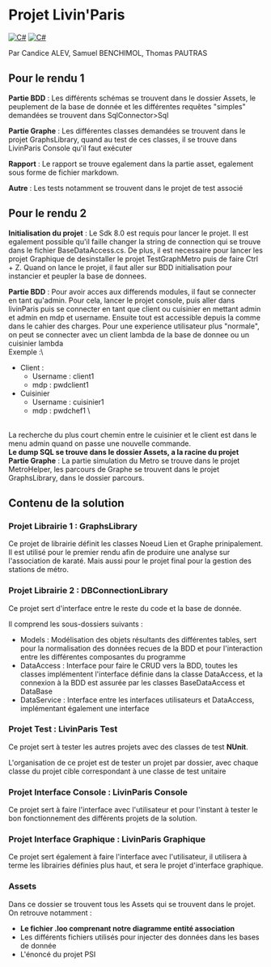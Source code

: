 # Projet Livin'Paris
[![C#](https://img.shields.io/badge/C%23-youlike?label=Language)](https://img.shields.io/badge/C%23-youlike?label=Language)
[![C#](https://img.shields.io/badge/.NET-youlike?logoColor=%23b024b3&label=Framework&color=%23b024b3
)](https://img.shields.io/badge/.NET-youlike?logoColor=%23b024b3&label=Framework&color=%23b024b3
)

Par Candice ALEV, Samuel BENCHIMOL, Thomas PAUTRAS

## Pour le rendu 1

**Partie BDD** : Les différents schémas se trouvent dans le dossier Assets,
le peuplement de la base de donnée et les différentes requêtes "simples" demandées se trouvent dans
SqlConnector>Sql

**Partie Graphe** : Les différentes classes demandées se trouvent dans le projet
GraphsLibrary, quand au test de ces classes, il se trouve dans LivinParis Console qu'il faut exécuter

**Rapport** : Le rapport se trouve egalement dans la partie asset, egalement sous forme de fichier markdown.

**Autre** : Les tests notamment se trouvent dans le projet de test associé

## Pour le rendu 2

**Initialisation du projet** : Le Sdk 8.0 est requis pour lancer le projet. Il est egalement possible qu'il faille changer la string
de connection qui se trouve dans le fichier BaseDataAccess.cs. De plus, il est necessaire pour lancer les projet Graphique
de desinstaller le projet TestGraphMetro puis de faire Ctrl + Z. 
Quand on lance le projet, il faut aller sur BDD initialisation pour instancier et peupler la base de donnees.

**Partie BDD** : Pour avoir acces aux differends modules, il faut se connecter en tant qu'admin. Pour cela, lancer le projet console,
puis aller dans livinParis puis se connecter en tant que client ou cuisinier en mettant admin et admin en mdp et username.
Ensuite tout est accessible depuis la comme dans le cahier des charges.
Pour une experience utilisateur plus "normale", on peut se connecter avec un client lambda de la base de donnee ou un cuisinier lambda\
Exemple :\
- Client :
  - Username : client1
  - mdp : pwdclient1
- Cuisinier
  - Username : cuisinier1
  - mdp : pwdchef1 \
 
\
La recherche du plus court chemin entre le cuisinier et le client est dans le menu admin quand on passe une nouvelle commande. \
**Le dump SQL se trouve dans le dossier Assets, a la racine du projet** \
**Partie Graphe** : La partie simulation du Metro se trouve dans le projet MetroHelper, les parcours de Graphe se trouvent dans le 
projet GraphsLibrary, dans le dossier parcours. 

## Contenu de la solution

### Projet Librairie 1 : GraphsLibrary

Ce projet de librairie définit les classes Noeud Lien et Graphe prinipalement. Il est utilisé pour le premier rendu afin de produire une analyse sur l'association de karaté.
Mais aussi pour le projet final pour la gestion des stations de métro.

### Projet Librairie 2 : DBConnectionLibrary

Ce projet sert d'interface entre le reste du code et la base de donnée.

Il comprend les sous-dossiers suivants :

  - Models : Modélisation des objets résultants des différentes tables, sert pour la normalisation des données recues de la BDD et pour l'interaction entre les différentes composantes du programme
  - DataAccess : Interface pour faire le CRUD vers la BDD, toutes les classes implémentent l'interface définie dans la classe DataAccess, et la connexion à la BDD est assurée par les classes BaseDataAccess et DataBase
  - DataService : Interface entre les interfaces utilisateurs et DataAccess, implémentant également une interface

### Projet Test : LivinParis Test

Ce projet sert à tester les autres projets avec des classes de test **NUnit**.

L'organisation de ce projet est de tester un projet par dossier, avec chaque classe du projet cible correspondant à une classe de test unitaire

### Projet Interface Console : LivinParis Console

Ce projet sert à faire l'interface avec l'utilisateur et pour l'instant à tester le bon fonctionnement des différents projets de la solution.

### Projet Interface Graphique : LivinParis Graphique

Ce projet sert également à faire l'interface avec l'utilisateur, il utilisera à terme les librairies définies plus haut, et sera le projet d'interface graphique.

### Assets

Dans ce dossier se trouvent tous les Assets qui se trouvent dans le projet.
On retrouve notamment :
- **Le fichier .loo comprenant notre diagramme entité association**
- Les différents fichiers utilisés pour injecter des données dans les bases de donnée
- L'énoncé du projet PSI